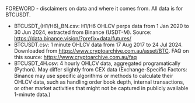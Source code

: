 FOREWORD - disclaimers on data and where it comes from. All data is for BTCUSDT.
- BTCUSDT_(H1/H6)_BN.csv: H1/H6 OHLCV perps data from 1 Jan 2020 to 30 Jun 2024, extracted from Binance (USDT-M).  Source: https://data.binance.vision/?prefix=data/futures/
- BTCUSDT.csv: 1 minute OHLCV data from 17 Aug 2017 to 24 Jul 2024. Downloaded from https://www.cryptoarchive.com.au/asset/BTC. FAQ on this source: https://www.cryptoarchive.com.au/faq
- BTCUSDT_4H.csv: 4 hourly OHLCV data, aggregated programatically (Python). May differ slightly from CEX data (Exchange-Specific Factors: Binance may use specific algorithms or methods to calculate their OHLCV data, such as handling order book depth, internal transactions, or other market activities that might not be captured in publicly available 1-minute data.)
